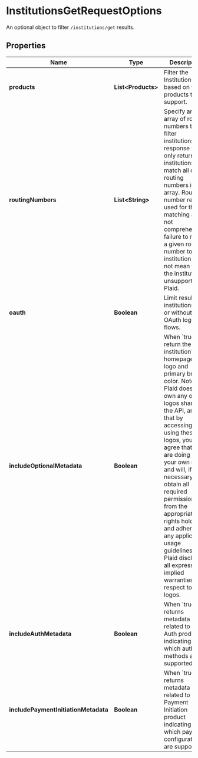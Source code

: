 

# InstitutionsGetRequestOptions

An optional object to filter `/institutions/get` results.

## Properties

| Name | Type | Description | Notes |
|------------ | ------------- | ------------- | -------------|
|**products** | **List&lt;Products&gt;** | Filter the Institutions based on which products they support.  |  [optional] |
|**routingNumbers** | **List&lt;String&gt;** | Specify an array of routing numbers to filter institutions. The response will only return institutions that match all of the routing numbers in the array. Routing number records used for this matching are not comprehensive; failure to match a given routing number to an institution does not mean that the institution is unsupported by Plaid. |  [optional] |
|**oauth** | **Boolean** | Limit results to institutions with or without OAuth login flows. |  [optional] |
|**includeOptionalMetadata** | **Boolean** | When &#x60;true&#x60;, return the institution&#39;s homepage URL, logo and primary brand color.  Note that Plaid does not own any of the logos shared by the API, and that by accessing or using these logos, you agree that you are doing so at your own risk and will, if necessary, obtain all required permissions from the appropriate rights holders and adhere to any applicable usage guidelines. Plaid disclaims all express or implied warranties with respect to the logos. |  [optional] |
|**includeAuthMetadata** | **Boolean** | When &#x60;true&#x60;, returns metadata related to the Auth product indicating which auth methods are supported. |  [optional] |
|**includePaymentInitiationMetadata** | **Boolean** | When &#x60;true&#x60;, returns metadata related to the Payment Initiation product indicating which payment configurations are supported. |  [optional] |



